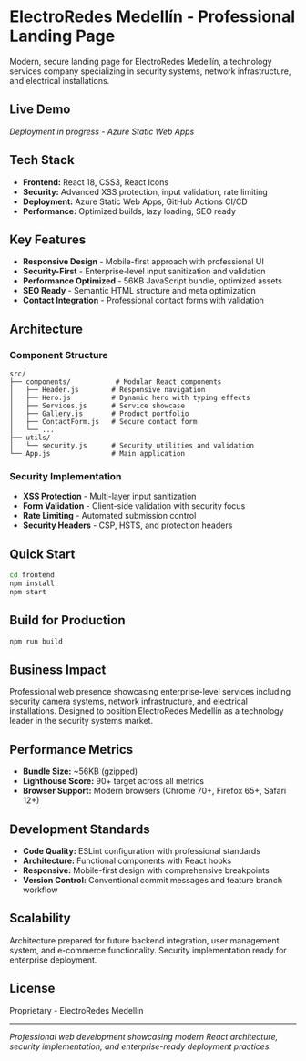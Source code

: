 # ElectroRedes Medellín - Professional Landing Page

Modern, secure landing page for ElectroRedes Medellín, a technology services company specializing in security systems, network infrastructure, and electrical installations.

## Live Demo
*Deployment in progress - Azure Static Web Apps*

## Tech Stack
- **Frontend:** React 18, CSS3, React Icons
- **Security:** Advanced XSS protection, input validation, rate limiting
- **Deployment:** Azure Static Web Apps, GitHub Actions CI/CD
- **Performance:** Optimized builds, lazy loading, SEO ready

## Key Features
- **Responsive Design** - Mobile-first approach with professional UI
- **Security-First** - Enterprise-level input sanitization and validation
- **Performance Optimized** - 56KB JavaScript bundle, optimized assets
- **SEO Ready** - Semantic HTML structure and meta optimization
- **Contact Integration** - Professional contact forms with validation

## Architecture

### Component Structure
```
src/
├── components/           # Modular React components
│   ├── Header.js        # Responsive navigation
│   ├── Hero.js          # Dynamic hero with typing effects
│   ├── Services.js      # Service showcase
│   ├── Gallery.js       # Product portfolio
│   ├── ContactForm.js   # Secure contact form
│   └── ...
├── utils/
│   └── security.js      # Security utilities and validation
└── App.js               # Main application
```

### Security Implementation
- **XSS Protection** - Multi-layer input sanitization
- **Form Validation** - Client-side validation with security focus
- **Rate Limiting** - Automated submission control
- **Security Headers** - CSP, HSTS, and protection headers

## Quick Start
```bash
cd frontend
npm install
npm start
```

## Build for Production
```bash
npm run build
```

## Business Impact
Professional web presence showcasing enterprise-level services including security camera systems, network infrastructure, and electrical installations. Designed to position ElectroRedes Medellín as a technology leader in the security systems market.

## Performance Metrics
- **Bundle Size:** ~56KB (gzipped)
- **Lighthouse Score:** 90+ target across all metrics
- **Browser Support:** Modern browsers (Chrome 70+, Firefox 65+, Safari 12+)

## Development Standards
- **Code Quality:** ESLint configuration with professional standards
- **Architecture:** Functional components with React hooks
- **Responsive:** Mobile-first design with comprehensive breakpoints
- **Version Control:** Conventional commit messages and feature branch workflow

## Scalability
Architecture prepared for future backend integration, user management system, and e-commerce functionality. Security implementation ready for enterprise deployment.

## License
Proprietary - ElectroRedes Medellín

---
*Professional web development showcasing modern React architecture, security implementation, and enterprise-ready deployment practices.*